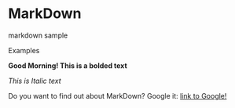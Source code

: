 # MarkDown
markdown sample

Examples

**Good Morning! This is a bolded text**

*This is Italic text*


Do you want to find out about MarkDown?
Google it: [link to Google!](http://google.com)
